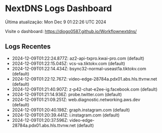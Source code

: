 # NextDNS Logs Dashboard

Última atualização: Mon Dec  9 01:22:26 UTC 2024

Visite o dashboard: https://diogo0587.github.io/Workflownextdns/

## Logs Recentes

- 2024-12-09T01:22:24.877Z: az2-api-txpro.kwai-pro.com (default)
- 2024-12-09T01:22:15.045Z: vcs-va.tiktokv.com (default)
- 2024-12-09T01:22:14.434Z: bsync32-normal-useast1a.tiktokv.com (default)
- 2024-12-09T01:22:12.767Z: video-edge-28784a.pdx01.abs.hls.ttvnw.net (default)
- 2024-12-09T01:21:40.907Z: z-p42-chat-e2ee-ig.facebook.com (default)
- 2024-12-09T01:21:14.936Z: probe.twitter.com (default)
- 2024-12-09T01:21:09.251Z: web.diagnostic.networking.aws.dev (default)
- 2024-12-09T01:20:40.198Z: graph.instagram.com (default)
- 2024-12-09T01:20:39.441Z: i.instagram.com (default)
- 2024-12-09T01:20:37.596Z: video-edge-28784a.pdx01.abs.hls.ttvnw.net (default)
